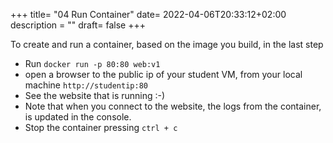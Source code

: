 +++
title= "04 Run Container"
date= 2022-04-06T20:33:12+02:00
description = ""
draft= false
+++

To create and run a container, based on the image you build, in the last step

- Run `docker run -p 80:80 web:v1`
- open a browser to the public ip of your student VM, from your local machine `http://studentip:80`
- See the website that is running :-) 
- Note that when you connect to the website, the logs from the container, is updated in the console. 
- Stop the container pressing `ctrl + c`
